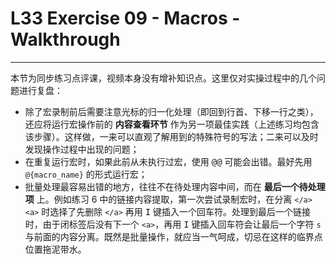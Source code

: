 # L33 Exercise 09 - Macros - Walkthrough
---

本节为同步练习点评课，视频本身没有增补知识点。这里仅对实操过程中的几个问题进行复盘：

- 除了宏录制前后需要注意光标的归一化处理（即回到行首、下移一行之类），还应将运行宏操作前的 **内容查看环节** 作为另一项最佳实践（上述练习均包含该步骤）。这样做，一来可以直观了解用到的特殊符号的写法；二来可以及时发现操作过程中出现的问题；
- 在重复运行宏时，如果此前从未执行过宏，使用 <kbd>@</kbd><kbd>@</kbd> 可能会出错。最好先用 `@{macro_name}` 的形式运行宏；
- 批量处理最容易出错的地方，往往不在待处理内容中间，而在 **最后一个待处理项** 上。例如练习 6 中的链接内容提取，第一次尝试录制宏时，在分离 `</a><a>` 时选择了先删除 `</a>` 再用 <kbd>I</kbd> 键插入一个回车符。处理到最后一个链接时，由于闭标签后没有下一个 `<a>`，再用 <kbd>I</kbd> 键插入回车符会让最后一个字符 `s` 与前面的内容分离。既然是批量操作，就应当一气呵成，切忌在这样的临界点位置拖泥带水。
